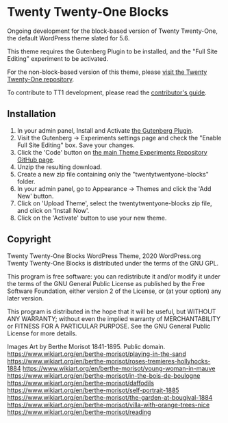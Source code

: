 # Twenty Twenty-One Blocks

Ongoing development for the block-based version of Twenty Twenty-One, the default WordPress theme slated for 5.6. 

This theme requires the Gutenberg Plugin to be installed, and the "Full Site Editing" experiment to be activated.

For the non-block-based version of this theme, please [visit the Twenty Twenty-One repository](https://github.com/WordPress/twentytwentyone). 

To contribute to TT1 development, please read the [contributor's guide](/CONTRIBUTING.md).

## Installation

1. In your admin panel, Install and Activate [the Gutenberg Plugin](https://wordpress.org/plugins/gutenberg/). 
2. Visit the Gutenberg -> Experiments settings page and check the "Enable Full Site Editing" box. Save your changes. 
3. Click the 'Code' button on [the main Theme Experiments Repository GitHub page](https://github.com/wordpress/theme-experiments).
4. Unzip the resulting download. 
4. Create a new zip file containing only the "twentytwentyone-blocks" folder. 
4. In your admin panel, go to Appearance -> Themes and click the 'Add New' button.
5. Click on 'Upload Theme', select the twentytwentyone-blocks zip file, and click on 'Install Now'.
6. Click on the 'Activate' button to use your new theme.

## Copyright

Twenty Twenty-One Blocks WordPress Theme, 2020 WordPress.org
Twenty Twenty-One Blocks is distributed under the terms of the GNU GPL.

This program is free software: you can redistribute it and/or modify
it under the terms of the GNU General Public License as published by
the Free Software Foundation, either version 2 of the License, or
(at your option) any later version.

This program is distributed in the hope that it will be useful,
but WITHOUT ANY WARRANTY; without even the implied warranty of
MERCHANTABILITY or FITNESS FOR A PARTICULAR PURPOSE. See the
GNU General Public License for more details.

Images
Art by Berthe Morisot 1841-1895. Public domain.
https://www.wikiart.org/en/berthe-morisot/playing-in-the-sand
https://www.wikiart.org/en/berthe-morisot/roses-tremieres-hollyhocks-1884
https://www.wikiart.org/en/berthe-morisot/young-woman-in-mauve
https://www.wikiart.org/en/berthe-morisot/in-the-bois-de-boulogne
https://www.wikiart.org/en/berthe-morisot/daffodils
https://www.wikiart.org/en/berthe-morisot/self-portrait-1885
https://www.wikiart.org/en/berthe-morisot/the-garden-at-bougival-1884
https://www.wikiart.org/en/berthe-morisot/villa-with-orange-trees-nice
https://www.wikiart.org/en/berthe-morisot/reading